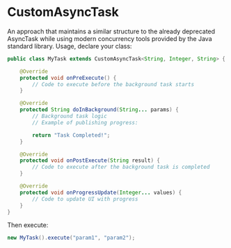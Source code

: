 # CustomAsyncTask
An approach that maintains a similar structure to the already deprecated AsyncTask while using modern concurrency tools provided by the Java standard library.
Usage, declare your class:
```java
public class MyTask extends CustomAsyncTask<String, Integer, String> {

    @Override
    protected void onPreExecute() {
        // Code to execute before the background task starts
    }

    @Override
    protected String doInBackground(String... params) {
        // Background task logic
        // Example of publishing progress:

        return "Task Completed!";
    }

    @Override
    protected void onPostExecute(String result) {
        // Code to execute after the background task is completed
    }

    @Override
    protected void onProgressUpdate(Integer... values) {
        // Code to update UI with progress
    }
}
```
Then execute:
```java
new MyTask().execute("param1", "param2");
